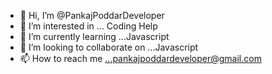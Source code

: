 - 👋 Hi, I’m @PankajPoddarDeveloper
- 👀 I’m interested in ... Coding Help 
- 🌱 I’m currently learning ...Javascript 
- 💞️ I’m looking to collaborate on ...Javascript 
- 📫 How to reach me ...pankajpoddardeveloper@gmail.com

<!---
PankajPoddarDeveloper/PankajPoddarDeveloper is a ✨ special ✨ repository because its `README.md` (this file) appears on your GitHub profile.
You can click the Preview link to take a look at your changes.
--->
